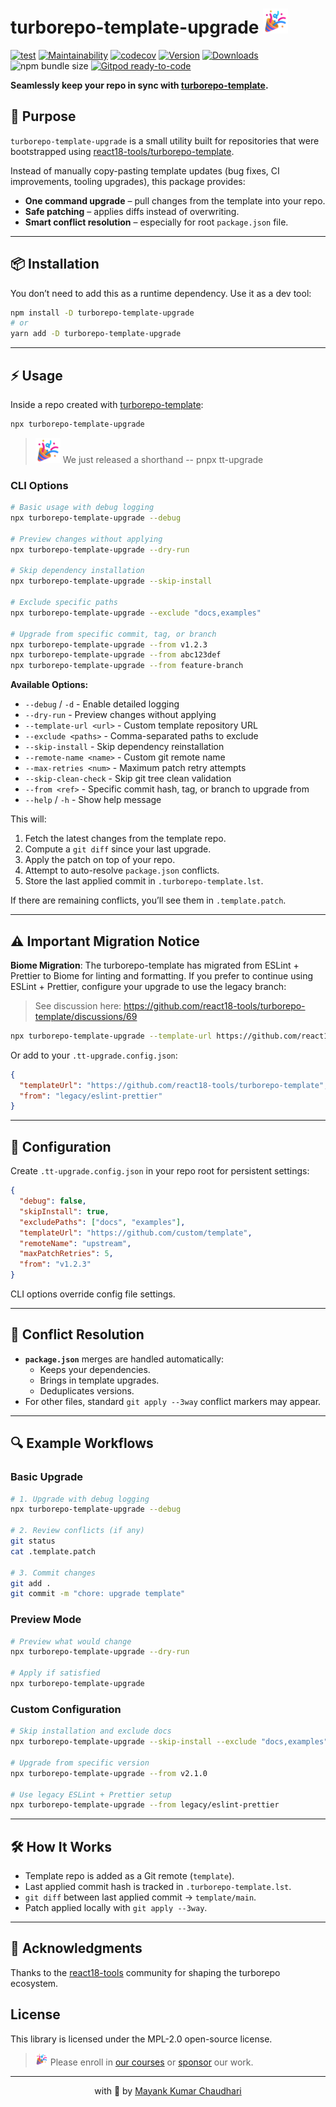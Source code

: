 # turborepo-template-upgrade <img src="https://raw.githubusercontent.com/mayank1513/mayank1513/main/popper.png" style="height: 40px"/>

[![test](https://github.com/react18-tools/turborepo-template-upgrade/actions/workflows/test.yml/badge.svg)](https://github.com/react18-tools/turborepo-template-upgrade/actions/workflows/test.yml)
[![Maintainability](https://qlty.sh/badges/d71561ba-73d4-4182-a419-98ccb23e4a0a/maintainability.svg)](https://qlty.sh/gh/react18-tools/projects/turborepo-template-upgrade)
[![codecov](https://codecov.io/gh/react18-tools/turborepo-template-upgrade/graph/badge.svg)](https://codecov.io/gh/react18-tools/turborepo-template-upgrade) [![Version](https://img.shields.io/npm/v/turborepo-template-upgrade.svg?colorB=green)](https://www.npmjs.com/package/turborepo-template-upgrade) [![Downloads](https://img.jsdelivr.com/img.shields.io/npm/d18m/turborepo-template-upgrade.svg)](https://www.npmjs.com/package/turborepo-template-upgrade) ![npm bundle size](https://img.shields.io/bundlephobia/minzip/turborepo-template-upgrade) [![Gitpod ready-to-code](https://img.shields.io/badge/Gitpod-ready--to--code-blue?logo=gitpod)](https://gitpod.io/from-referrer/)

**Seamlessly keep your repo in sync with [turborepo-template](https://github.com/react18-tools/turborepo-template).**

## 🚀 Purpose

`turborepo-template-upgrade` is a small utility built for repositories that were bootstrapped using [react18-tools/turborepo-template](https://github.com/react18-tools/turborepo-template).

Instead of manually copy-pasting template updates (bug fixes, CI improvements, tooling upgrades), this package provides:

- **One command upgrade** – pull changes from the template into your repo.
- **Safe patching** – applies diffs instead of overwriting.
- **Smart conflict resolution** – especially for root `package.json` file.

---

## 📦 Installation

You don’t need to add this as a runtime dependency. Use it as a dev tool:

```bash
npm install -D turborepo-template-upgrade
# or
yarn add -D turborepo-template-upgrade
```

---

## ⚡ Usage

Inside a repo created with [turborepo-template](https://github.com/react18-tools/turborepo-template):

```bash
npx turborepo-template-upgrade
```

> <img src="https://raw.githubusercontent.com/mayank1513/mayank1513/main/popper.png" style="height: 40px"/> We just released a shorthand -- pnpx tt-upgrade

### CLI Options

```bash
# Basic usage with debug logging
npx turborepo-template-upgrade --debug

# Preview changes without applying
npx turborepo-template-upgrade --dry-run

# Skip dependency installation
npx turborepo-template-upgrade --skip-install

# Exclude specific paths
npx turborepo-template-upgrade --exclude "docs,examples"

# Upgrade from specific commit, tag, or branch
npx turborepo-template-upgrade --from v1.2.3
npx turborepo-template-upgrade --from abc123def
npx turborepo-template-upgrade --from feature-branch
```

**Available Options:**

- `--debug` / `-d` - Enable detailed logging
- `--dry-run` - Preview changes without applying
- `--template-url <url>` - Custom template repository URL
- `--exclude <paths>` - Comma-separated paths to exclude
- `--skip-install` - Skip dependency reinstallation
- `--remote-name <name>` - Custom git remote name
- `--max-retries <num>` - Maximum patch retry attempts
- `--skip-clean-check` - Skip git tree clean validation
- `--from <ref>` - Specific commit hash, tag, or branch to upgrade from
- `--help` / `-h` - Show help message

This will:

1. Fetch the latest changes from the template repo.
2. Compute a `git diff` since your last upgrade.
3. Apply the patch on top of your repo.
4. Attempt to auto-resolve `package.json` conflicts.
5. Store the last applied commit in `.turborepo-template.lst`.

If there are remaining conflicts, you’ll see them in `.template.patch`.

---

## ⚠️ Important Migration Notice

**Biome Migration**: The turborepo-template has migrated from ESLint + Prettier to Biome for linting and formatting. If you prefer to continue using ESLint + Prettier, configure your upgrade to use the legacy branch:

> See discussion here: https://github.com/react18-tools/turborepo-template/discussions/69

```bash
npx turborepo-template-upgrade --template-url https://github.com/react18-tools/turborepo-template --from legacy/eslint-prettier
```

Or add to your `.tt-upgrade.config.json`:

```json
{
  "templateUrl": "https://github.com/react18-tools/turborepo-template",
  "from": "legacy/eslint-prettier"
}
```

---

## 🔧 Configuration

Create `.tt-upgrade.config.json` in your repo root for persistent settings:

```json
{
  "debug": false,
  "skipInstall": true,
  "excludePaths": ["docs", "examples"],
  "templateUrl": "https://github.com/custom/template",
  "remoteName": "upstream",
  "maxPatchRetries": 5,
  "from": "v1.2.3"
}
```

CLI options override config file settings.

---

## 🧩 Conflict Resolution

- **`package.json`** merges are handled automatically:
  - Keeps your dependencies.
  - Brings in template upgrades.
  - Deduplicates versions.
- For other files, standard `git apply --3way` conflict markers may appear.

---

## 🔍 Example Workflows

### Basic Upgrade

```bash
# 1. Upgrade with debug logging
npx turborepo-template-upgrade --debug

# 2. Review conflicts (if any)
git status
cat .template.patch

# 3. Commit changes
git add .
git commit -m "chore: upgrade template"
```

### Preview Mode

```bash
# Preview what would change
npx turborepo-template-upgrade --dry-run

# Apply if satisfied
npx turborepo-template-upgrade
```

### Custom Configuration

```bash
# Skip installation and exclude docs
npx turborepo-template-upgrade --skip-install --exclude "docs,examples"

# Upgrade from specific version
npx turborepo-template-upgrade --from v2.1.0

# Use legacy ESLint + Prettier setup
npx turborepo-template-upgrade --from legacy/eslint-prettier
```

---

## 🛠 How It Works

- Template repo is added as a Git remote (`template`).
- Last applied commit hash is tracked in `.turborepo-template.lst`.
- `git diff` between last applied commit → `template/main`.
- Patch applied locally with `git apply --3way`.

---

## 🙏 Acknowledgments

Thanks to the [react18-tools](https://github.com/react18-tools) community for shaping the turborepo ecosystem.

## License

This library is licensed under the MPL-2.0 open-source license.

> <img src="https://raw.githubusercontent.com/mayank1513/mayank1513/main/popper.png" style="height: 20px"/> Please enroll in [our courses](https://mayank-chaudhari.vercel.app/courses) or [sponsor](https://github.com/sponsors/mayank1513) our work.

<hr />

<p align="center" style="text-align:center">with 💖 by <a href="https://mayank-chaudhari.vercel.app" target="_blank">Mayank Kumar Chaudhari</a></p>
